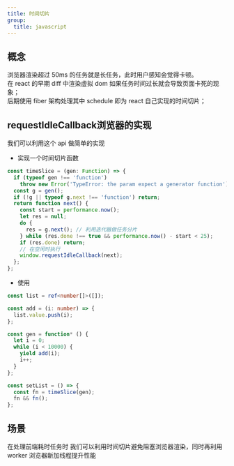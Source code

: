 ```yaml
---
title: 时间切片
group:
  title: javascript
---
```


## 概念

浏览器渲染超过 50ms 的任务就是长任务，此时用户感知会觉得卡顿。<br /> 在 react 的早期 diff 中渲染虚拟 dom 如果任务时间过长就会导致页面卡死的现象；<br /> 后期使用 fiber 架构处理其中 schedule 即为 react 自己实现的时间切片；<br />

## **requestIdleCallback**浏览器的实现

我们可以利用这个 api 做简单的实现

- 实现一个时间切片函数

```ts
const timeSlice = (gen: Function) => {
  if (typeof gen !== 'function')
    throw new Error('TypeError: the param expect a generator function');
  const g = gen();
  if (!g || typeof g.next !== 'function') return;
  return function next() {
    const start = performance.now();
    let res = null;
    do {
      res = g.next(); // 利用迭代器做任务分片
    } while (res.done !== true && performance.now() - start < 25);
    if (res.done) return;
    // 在空闲时执行
    window.requestIdleCallback(next);
  };
};
```

- 使用

```ts
const list = ref<number[]>([]);

const add = (i: number) => {
  list.value.push(i);
};

const gen = function* () {
  let i = 0;
  while (i < 10000) {
    yield add(i);
    i++;
  }
};

const setList = () => {
  const fn = timeSlice(gen);
  fn && fn();
};
```

## 场景

在处理前端耗时任务时 我们可以利用时间切片避免阻塞浏览器渲染，同时再利用 worker 浏览器新加线程提升性能
